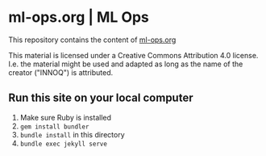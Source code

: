 # ml-ops.org | ML Ops

This repository contains the content of [ml-ops.org](https://ml-ops.org)

This material is licensed under a Creative Commons Attribution 4.0 license. I.e. the material might be used and adapted as long as the name of the creator ("INNOQ") is attributed. 

## Run this site on your local computer

1. Make sure Ruby is installed
2. `gem install bundler`
3. `bundle install` in this directory
4. `bundle exec jekyll serve`
